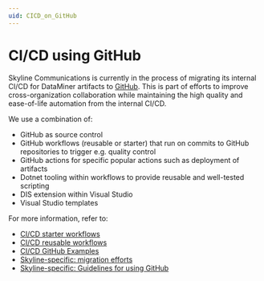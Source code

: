 ```yaml
---
uid: CICD_on_GitHub
---
```


# CI/CD using GitHub

Skyline Communications is currently in the process of migrating its internal CI/CD for DataMiner artifacts to [GitHub](https://github.com/). This is part of efforts to improve cross-organization collaboration while maintaining the high quality and ease-of-life automation from the internal CI/CD.

We use a combination of:

- GitHub as source control
- GitHub workflows (reusable or starter) that run on commits to GitHub repositories to trigger e.g. quality control
- GitHub actions for specific popular actions such as deployment of artifacts
- Dotnet tooling within workflows to provide reusable and well-tested scripting
- DIS extension within Visual Studio
- Visual Studio templates

For more information, refer to:

- [CI/CD starter workflows](xref:github_starter_workflows)
- [CI/CD reusable workflows](xref:github_reusable_workflows)
- [CI/CD GitHub Examples](xref:CICD_GitHub_Examples)
- [Skyline-specific: migration efforts](xref:migration_from_gerrit_to_github)
- [Skyline-specific: Guidelines for using GitHub](xref:Using_GitHub_for_CICD)
